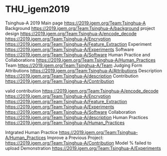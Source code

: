 # THU_igem2019

Tsinghua-A 2019
Main page 
https://2019.igem.org/Team:Tsinghua-A
Background
https://2019.igem.org/Team:Tsinghua-A/background
project design
https://2019.igem.org/Team:Tsinghua-A/encode_decode
https://2019.igem.org/Team:Tsinghua-A/Encryption
https://2019.igem.org/Team:Tsinghua-A/Feature_Extraction
Experiment
https://2019.igem.org/Team:Tsinghua-A/Experiments
Software
https://2019.igem.org/Team:Tsinghua-A/Software
Human Practice and Collaborations 
https://2019.igem.org/Team:Tsinghua-A/Human_Practices
Team
https://2019.igem.org/Team:Tsinghua-A/Team
Judging Form
Attributions
https://2019.igem.org/Team:Tsinghua-A/Attributions
Description
https://2019.igem.org/Team:Tsinghua-A/description
Contribution
https://2019.igem.org/Team:Tsinghua-A/Contribution
 
valid contribution
https://2019.igem.org/Team:Tsinghua-A/encode_decode
https://2019.igem.org/Team:Tsinghua-A/Encryption
https://2019.igem.org/Team:Tsinghua-A/Feature_Extraction
https://2019.igem.org/Team:Tsinghua-A/Experiments
https://2019.igem.org/Team:Tsinghua-A/Software
Collaboration
https://2019.igem.org/Team:Tsinghua-A/description
Human Practices
https://2019.igem.org/Team:Tsinghua-A/Human_Practices
 
Intgrated Human Practice
https://2019.igem.org/Team:Tsinghua-A/Human_Practices
Improve a Previous Project: 
https://2019.igem.org/Team:Tsinghua-A/Contribution
Model
% failed to upload
Demonstration
https://2019.igem.org/Team:Tsinghua-A/Experiments
